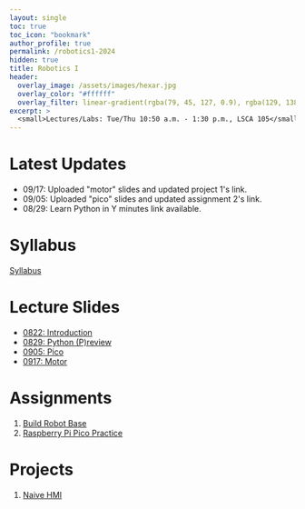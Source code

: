 ```yaml
---
layout: single
toc: true
toc_icon: "bookmark"
author_profile: true
permalink: /robotics1-2024
hidden: true
title: Robotics I
header:
  overlay_image: /assets/images/hexar.jpg
  overlay_color: "#ffffff"
  overlay_filter: linear-gradient(rgba(79, 45, 127, 0.9), rgba(129, 138, 143, 0.5))
excerpt: >
  <small>Lectures/Labs: Tue/Thu 10:50 a.m. - 1:30 p.m., LSCA 105</small>
---
```

# Latest Updates
- 09/17: Uploaded "motor" slides and updated project 1's link.
- 09/05: Uploaded "pico" slides and updated assignment 2's link.
- 08/29: Learn Python in Y minutes link available.


# Syllabus
[Syllabus](/_docs/robotics1-2024/syllabus.pdf)

# Lecture Slides
- [0822: Introduction](/_docs/robotics1-2024/0822/intro.pdf)
- [0829: Python (P)review](https://learnxinyminutes.com/docs/python/)
- [0905: Pico](/_docs/robotics1-2024/0905/pico.pdf)
- [0917: Motor](/_docs/robotics1-2024/0917/motor.pdf)

# Assignments
1. [Build Robot Base](https://classroom.github.com/a/J1gLty8v)
2. [Raspberry Pi Pico Practice](https://classroom.github.com/a/VQcXd_Iv)

# Projects
1. [Naive HMI](https://classroom.github.com/a/jYniyPtg)
